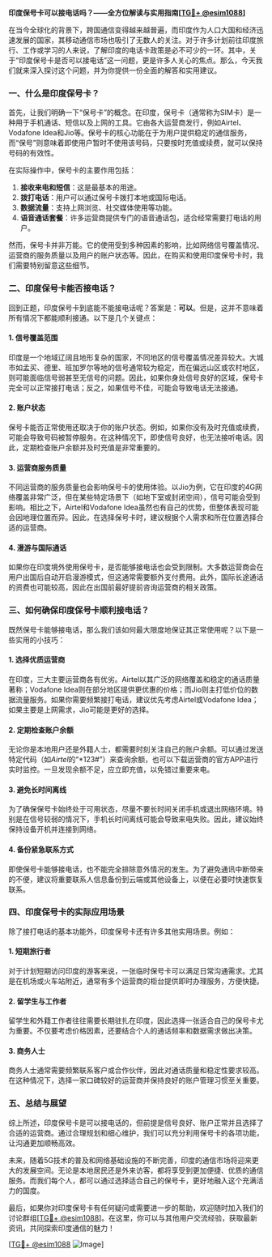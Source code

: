 **印度保号卡可以接电话吗？——全方位解读与实用指南[[TG💪+ @esim1088](https://t.me/s/esim1088)]**

在当今全球化的背景下，跨国通信变得越来越普遍，而印度作为人口大国和经济迅速发展的国家，其移动通信市场也吸引了无数人的关注。对于许多计划前往印度旅行、工作或学习的人来说，了解印度的电话卡政策是必不可少的一环。其中，关于“印度保号卡是否可以接电话”这一问题，更是许多人关心的焦点。那么，今天我们就来深入探讨这个问题，并为你提供一份全面的解答和实用建议。

### 一、什么是印度保号卡？

首先，让我们明确一下“保号卡”的概念。在印度，保号卡（通常称为SIM卡）是一种用于手机通话、短信以及上网的工具。它由各大运营商发行，例如Airtel、Vodafone Idea和Jio等。保号卡的核心功能在于为用户提供稳定的通信服务，而“保号”则意味着即使用户暂时不使用该号码，只要按时充值或续费，就可以保持号码的有效性。

在实际操作中，保号卡的主要作用包括：
1. **接收来电和短信**：这是最基本的用途。
2. **拨打电话**：用户可以通过保号卡拨打本地或国际电话。
3. **数据流量**：支持上网浏览、社交媒体使用等功能。
4. **语音通话套餐**：许多运营商提供专门的语音通话包，适合经常需要打电话的用户。

然而，保号卡并非万能。它的使用受到多种因素的影响，比如网络信号覆盖情况、运营商的服务质量以及用户的账户状态等。因此，在购买和使用印度保号卡时，我们需要特别留意这些细节。

### 二、印度保号卡能否接电话？

回到正题，印度保号卡到底能不能接电话呢？答案是：**可以**。但是，这并不意味着所有情况下都能顺利接通。以下是几个关键点：

#### 1. **信号覆盖范围**
   印度是一个地域辽阔且地形复杂的国家，不同地区的信号覆盖情况差异较大。大城市如孟买、德里、班加罗尔等地的信号通常较为稳定，而在偏远山区或农村地区，则可能面临信号弱甚至无信号的问题。因此，如果你身处信号良好的区域，保号卡完全可以正常接打电话；反之，如果信号不佳，可能会导致电话无法接通。

#### 2. **账户状态**
   保号卡能否正常使用还取决于你的账户状态。例如，如果你没有及时充值或续费，可能会导致号码被暂停服务。在这种情况下，即使信号良好，也无法接听电话。因此，定期检查账户余额并及时充值是非常重要的。

#### 3. **运营商服务质量**
   不同运营商的服务质量也会影响保号卡的使用体验。以Jio为例，它在印度的4G网络覆盖非常广泛，但在某些特定场景下（如地下室或封闭空间），信号可能会受到影响。相比之下，Airtel和Vodafone Idea虽然也有自己的优势，但整体表现可能会因地理位置而异。因此，在选择保号卡时，建议根据个人需求和所在位置选择合适的运营商。

#### 4. **漫游与国际通话**
   如果你在印度境外使用保号卡，是否能够接电话也会受到限制。大多数运营商会在用户出国后自动开启漫游模式，但这通常需要额外支付费用。此外，国际长途通话的资费也可能较高，因此在出国前最好提前咨询运营商的相关政策。

### 三、如何确保印度保号卡顺利接电话？

既然保号卡能够接电话，那么我们该如何最大限度地保证其正常使用呢？以下是一些实用的小技巧：

#### 1. **选择优质运营商**
   在印度，三大主要运营商各有优劣。Airtel以其广泛的网络覆盖和稳定的通话质量著称；Vodafone Idea则在部分地区提供更优惠的价格；而Jio则主打低价位的数据流量服务。如果你需要频繁接打电话，建议优先考虑Airtel或Vodafone Idea；如果主要是上网需求，Jio可能是更好的选择。

#### 2. **定期检查账户余额**
   无论你是本地用户还是外籍人士，都需要时刻关注自己的账户余额。可以通过发送特定代码（如*Airtel*的“*123#”）来查询余额，也可以下载运营商的官方APP进行实时监控。一旦发现余额不足，应立即充值，以免错过重要来电。

#### 3. **避免长时间离线**
   为了确保保号卡始终处于可用状态，尽量不要长时间关闭手机或退出网络环境。特别是在信号较弱的情况下，手机长时间离线可能会导致来电失败。因此，建议始终保持设备开机并连接到网络。

#### 4. **备份紧急联系方式**
   即使保号卡能够接电话，也不能完全排除意外情况的发生。为了避免通讯中断带来的不便，建议将重要联系人信息备份到云端或其他设备上，以便在必要时快速恢复联系。

### 四、印度保号卡的实际应用场景

除了接打电话的基本功能外，印度保号卡还有许多其他实用场景。例如：

#### 1. **短期旅行者**
   对于计划短期访问印度的游客来说，一张临时保号卡可以满足日常沟通需求。尤其是在机场或火车站附近，通常有多个运营商的柜台提供即时办理服务，方便快捷。

#### 2. **留学生与工作者**
   留学生和外籍工作者往往需要长期驻扎在印度，因此选择一张适合自己的保号卡尤为重要。不仅要考虑价格因素，还要结合个人的通话频率和数据需求做出决策。

#### 3. **商务人士**
   商务人士通常需要频繁联系客户或合作伙伴，因此对通话质量和稳定性要求较高。在这种情况下，选择一家口碑较好的运营商并保持良好的账户管理习惯至关重要。

### 五、总结与展望

综上所述，印度保号卡是可以接电话的，但前提是信号良好、账户正常并且选择了合适的运营商。通过合理规划和细心维护，我们可以充分利用保号卡的各项功能，让沟通更加顺畅高效。

未来，随着5G技术的普及和网络基础设施的不断完善，印度的通信市场将迎来更大的发展空间。无论是本地居民还是外来访客，都将享受到更加便捷、优质的通信服务。而我们每个人，都可以通过选择适合自己的保号卡，更好地融入这个充满活力的国度。

最后，如果你对印度保号卡有任何疑问或需要进一步的帮助，欢迎随时加入我们的讨论群组[[TG💪+ @esim1088](https://t.me/s/esim1088)]。在这里，你可以与其他用户交流经验，获取最新资讯，共同探索印度通信的魅力！

[[TG💪+ @esim1088](https://t.me/s/esim1088) ![Image](https://i.postimg.cc/4NQfJmqS/Snipaste-2025-05-13-00-14-12.png)]